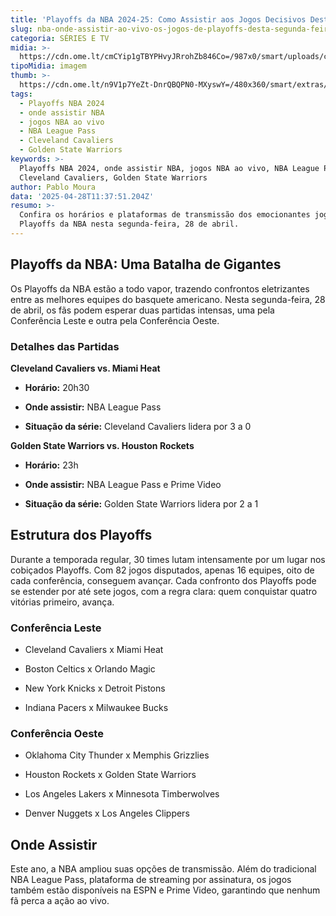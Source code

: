 ```yaml
---
title: 'Playoffs da NBA 2024-25: Como Assistir aos Jogos Decisivos Desta Segunda-Feira'
slug: nba-onde-assistir-ao-vivo-os-jogos-de-playoffs-desta-segunda-feira-2804
categoria: SÉRIES E TV
midia: >-
  https://cdn.ome.lt/cmCYip1gTBYPHvyJRrohZb846Co=/987x0/smart/uploads/conteudo/fotos/playoffs-nba-jimmy-butler-28-04.jpg
tipoMidia: imagem
thumb: >-
  https://cdn.ome.lt/n9V1p7YeZt-DnrQBQPN0-MXyswY=/480x360/smart/extras/conteudos/playoffs-nba-jimmy-butler-28-04-peq.jpg
tags:
  - Playoffs NBA 2024
  - onde assistir NBA
  - jogos NBA ao vivo
  - NBA League Pass
  - Cleveland Cavaliers
  - Golden State Warriors
keywords: >-
  Playoffs NBA 2024, onde assistir NBA, jogos NBA ao vivo, NBA League Pass,
  Cleveland Cavaliers, Golden State Warriors
author: Pablo Moura
data: '2025-04-28T11:37:51.204Z'
resumo: >-
  Confira os horários e plataformas de transmissão dos emocionantes jogos dos
  Playoffs da NBA nesta segunda-feira, 28 de abril.
---
```


## Playoffs da NBA: Uma Batalha de Gigantes

Os Playoffs da NBA estão a todo vapor, trazendo confrontos eletrizantes entre as melhores equipes do basquete americano. Nesta segunda-feira, 28 de abril, os fãs podem esperar duas partidas intensas, uma pela Conferência Leste e outra pela Conferência Oeste.

### Detalhes das Partidas

**Cleveland Cavaliers vs. Miami Heat**

- **Horário:** 20h30

- **Onde assistir:** NBA League Pass

- **Situação da série:** Cleveland Cavaliers lidera por 3 a 0

**Golden State Warriors vs. Houston Rockets**

- **Horário:** 23h

- **Onde assistir:** NBA League Pass e Prime Video

- **Situação da série:** Golden State Warriors lidera por 2 a 1

## Estrutura dos Playoffs

Durante a temporada regular, 30 times lutam intensamente por um lugar nos cobiçados Playoffs. Com 82 jogos disputados, apenas 16 equipes, oito de cada conferência, conseguem avançar. Cada confronto dos Playoffs pode se estender por até sete jogos, com a regra clara: quem conquistar quatro vitórias primeiro, avança.

### Conferência Leste

- Cleveland Cavaliers x Miami Heat

- Boston Celtics x Orlando Magic

- New York Knicks x Detroit Pistons

- Indiana Pacers x Milwaukee Bucks

### Conferência Oeste

- Oklahoma City Thunder x Memphis Grizzlies

- Houston Rockets x Golden State Warriors

- Los Angeles Lakers x Minnesota Timberwolves

- Denver Nuggets x Los Angeles Clippers

## Onde Assistir

Este ano, a NBA ampliou suas opções de transmissão. Além do tradicional NBA League Pass, plataforma de streaming por assinatura, os jogos também estão disponíveis na ESPN e Prime Video, garantindo que nenhum fã perca a ação ao vivo.
